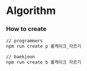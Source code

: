 # Algorithm

### How to create

```sh
// programmers
npm run create p 롤케이크_자르기

// baekjoon
npm run create b 롤케이크 자르기
```
